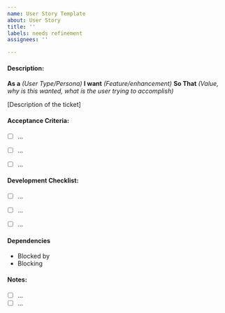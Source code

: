 ```yaml
---
name: User Story Template
about: User Story
title: ''
labels: needs refinement
assignees: ''

---
```


#### Description:

**As a** *(User Type/Persona)* **I want** *(Feature/enhancement)* **So That** *(Value, why is this wanted, what is the user trying to accomplish)*

[Description of the ticket]

#### Acceptance Criteria:
- [ ] ...
- [ ] ...
- [ ] ...


#### Development Checklist:
- [ ] ...
- [ ] ...
- [ ] ...


#### Dependencies
- Blocked by
- Blocking


#### Notes:
- [ ] ...
- [ ] ...

